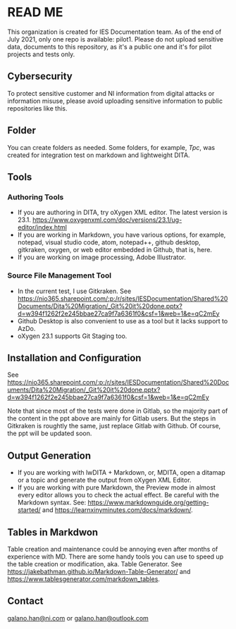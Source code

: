 # READ ME
This organization is created for IES Documentation team. As of the end of July 2021, only one repo is available: pilot1. Please do not upload sensitive data, documents to this repository, as it's a public one and it's for pilot projects and tests only.

## Cybersecurity
To protect sensitive customer and NI information from digital attacks or information misuse, please avoid uploading sensitive information to public repositories like this. 

## Folder
You can create folders as needed. Some folders, for example, *Tpc*, was created for integration test on markdown and lightweight DITA. 

## Tools
### Authoring Tools
- If you are authoring in DITA, try oXygen XML editor. The latest version is 23.1. https://www.oxygenxml.com/doc/versions/23.1/ug-editor/index.html 
- If you are working in Markdown, you have various options, for example, notepad, visual studio code, atom, notepad++, github desktop, gitkraken, oxygen, or web editor embedded in Github, that is, here.
- If you are working on image processing, Adobe Illustrator.

### Source File Management Tool
- In the current test, I use Gitkraken. See https://nio365.sharepoint.com/:p:/r/sites/IESDocumentation/Shared%20Documents/Dita%20Migration/_Git%20it%20done.pptx?d=w394f1262f2e245bbae27ca9f7a6361f0&csf=1&web=1&e=qC2mEy 
- Github Desktop is also convenient to use as a tool but it lacks support to AzDo. 
- oXygen 23.1 supports Git Staging too.

## Installation and Configuration
See https://nio365.sharepoint.com/:p:/r/sites/IESDocumentation/Shared%20Documents/Dita%20Migration/_Git%20it%20done.pptx?d=w394f1262f2e245bbae27ca9f7a6361f0&csf=1&web=1&e=qC2mEy 

Note that since most of the tests were done in Gitlab, so the majority part of the content in the ppt above are mainly for Gitlab users. But the steps in Gitkraken is roughtly the same, just replace Gitlab with Github. Of course, the ppt will be updated soon.

## Output Generation
- If you are working with lwDITA + Markdown, or, MDITA, open a ditamap or a topic and generate the output from oXygen XML Editor.
- If you are working with pure Markdown, the Preview mode in almost every editor allows you to check the actual effect. Be careful with the Markdown syntax. See: https://www.markdownguide.org/getting-started/ and https://learnxinyminutes.com/docs/markdown/.

## Tables in Markdwon
Table creation and maintenance could be annoying even after months of experience with MD. There are some handy tools you can use to speed up the table creation or modification, aka. Table Generator. See https://jakebathman.github.io/Markdown-Table-Generator/ and https://www.tablesgenerator.com/markdown_tables.

## Contact
galano.han@ni.com or galano.han@outlook.com


